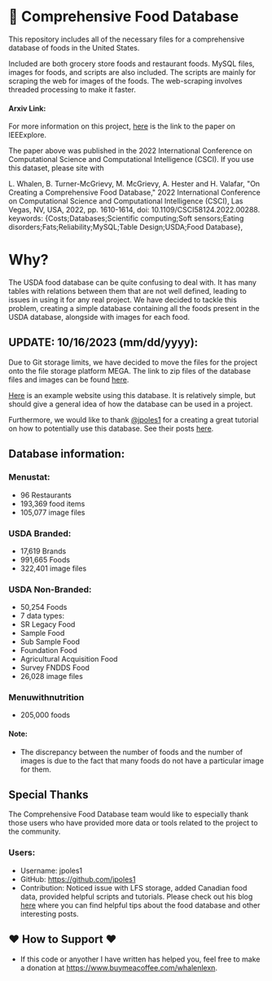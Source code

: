 # :pizza: Comprehensive Food Database
This repository includes all of the necessary files for a comprehensive database of foods in the United States. 

Included are both grocery store foods and restaurant foods. MySQL files, images for foods, and scripts are also included. The scripts are mainly for scraping the web for images of the foods. The web-scraping involves threaded processing to make it faster.

#### Arxiv Link:
For more information on this project, [here](https://ieeexplore.ieee.org/document/10216759) is the link to the paper on IEEExplore.

The paper above was published in the 2022 International Conference on Computational Science and Computational Intelligence (CSCI). If you use this dataset, please site with

L. Whalen, B. Turner-McGrievy, M. McGrievy, A. Hester and H. Valafar, "On Creating a Comprehensive Food Database," 2022 International Conference on Computational Science and Computational Intelligence (CSCI), Las Vegas, NV, USA, 2022, pp. 1610-1614, doi: 10.1109/CSCI58124.2022.00288. keywords: {Costs;Databases;Scientific computing;Soft sensors;Eating disorders;Fats;Reliability;MySQL;Table Design;USDA;Food Database},

# Why?
The USDA food database can be quite confusing to deal with. It has many tables with relations between them that are not well defined, leading to issues in using it for any real project. We have decided to tackle this problem, creating a simple database containing all the foods present in the USDA database, alongside with images for each food.

## UPDATE: 10/16/2023 (mm/dd/yyyy):
Due to Git storage limits, we have decided to move the files for the project onto the file storage platform MEGA. The link to zip files of the database files and images can be found [here](https://mega.nz/folder/0elAXR6L#QuC3C95Od8wn_j0jcn-d4A).

[Here](https://github.com/lxaw/UofSCSWITCHStudy) is an example website using this database. It is relatively simple, but should give a general idea of how the database can be used in a project.

Furthermore, we would like to thank [@jpoles1](https://github.com/jpoles1) for a creating a great tutorial on how to potentially use this database. See their posts [here](https://blog.jpoles1.com/archives/277).

## Database information:

### Menustat:
- 96 Restaurants
- 193,369 food items
- 105,077 image files
### USDA Branded:
- 17,619 Brands
- 991,665 Foods
- 322,401 image files
### USDA Non-Branded:
- 50,254 Foods
- 7 data types:
-  SR Legacy Food
-   Sample Food
-   Sub Sample Food
-   Foundation Food
-   Agricultural Acquisition Food
-   Survey FNDDS Food
- 26,028 image files
### Menuwithnutrition
- 205,000 foods

#### Note: 
- The discrepancy between the number of foods and the number of images is due to the fact that many foods do not have a particular image for them.


## Special Thanks 
The Comprehensive Food Database team would like to especially thank those users who have provided more data or tools related to the project to the community.

### Users:
- Username: jpoles1
- GitHub: https://github.com/jpoles1
- Contribution: Noticed issue with LFS storage, added Canadian food data, provided helpful scripts and tutorials. Please check out his blog [here](https://blog.jpoles1.com/archives/277) where you can find helpful tips about the food database and other interesting posts.


## ❤️ How to Support ❤️
- If this code or anyother I have written has helped you, feel free to make a donation at https://www.buymeacoffee.com/whalenlexn.
